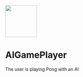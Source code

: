 <img src="https://user-images.githubusercontent.com/57098687/140646464-273b28dc-cd7f-402f-bd9d-bd4ec9e2f05d.png" width="100">

# AIGamePlayer
The user is playing Pong with an AI
